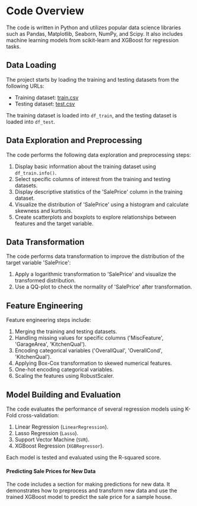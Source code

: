 # Code Overview

The code is written in Python and utilizes popular data science libraries such as Pandas, Matplotlib, Seaborn, NumPy, and Scipy. It also includes machine learning models from scikit-learn and XGBoost for regression tasks.

## Data Loading

The project starts by loading the training and testing datasets from the following URLs:

- Training dataset: [train.csv](https://raw.githubusercontent.com/ASatya-J107/Data_Science_Project_3_Regression/main/train.csv)
- Testing dataset: [test.csv](https://raw.githubusercontent.com/ASatya-J107/Data_Science_Project_3_Regression/main/test.csv)

The training dataset is loaded into `df_train`, and the testing dataset is loaded into `df_test`.

## Data Exploration and Preprocessing

The code performs the following data exploration and preprocessing steps:

1. Display basic information about the training dataset using `df_train.info()`.
2. Select specific columns of interest from the training and testing datasets.
3. Display descriptive statistics of the 'SalePrice' column in the training dataset.
4. Visualize the distribution of 'SalePrice' using a histogram and calculate skewness and kurtosis.
5. Create scatterplots and boxplots to explore relationships between features and the target variable.

## Data Transformation

The code performs data transformation to improve the distribution of the target variable 'SalePrice':

1. Apply a logarithmic transformation to 'SalePrice' and visualize the transformed distribution.
2. Use a QQ-plot to check the normality of 'SalePrice' after transformation.

## Feature Engineering

Feature engineering steps include:

1. Merging the training and testing datasets.
2. Handling missing values for specific columns ('MiscFeature', 'GarageArea', 'KitchenQual').
3. Encoding categorical variables ('OverallQual', 'OverallCond', 'KitchenQual').
4. Applying Box-Cox transformation to skewed numerical features.
5. One-hot encoding categorical variables.
6. Scaling the features using RobustScaler.

## Model Building and Evaluation

The code evaluates the performance of several regression models using K-Fold cross-validation:

1. Linear Regression (`LinearRegression`).
2. Lasso Regression (`Lasso`).
3. Support Vector Machine (`SVR`).
4. XGBoost Regression (`XGBRegressor`).

Each model is tested and evaluated using the R-squared score.

#### Predicting Sale Prices for New Data

The code includes a section for making predictions for new data. It demonstrates how to preprocess and transform new data and use the trained XGBoost model to predict the sale price for a sample house.
